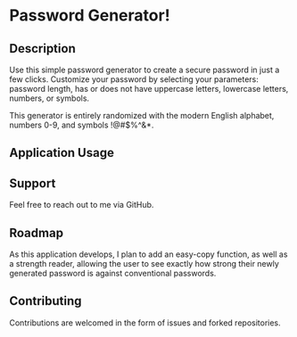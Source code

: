 # Password Generator!

## Description
Use this simple password generator to create a secure password in just a few clicks. Customize your password by selecting your parameters: password length, has or does not have uppercase letters, lowercase letters, numbers, or symbols.

This generator is entirely randomized with the modern English alphabet, numbers 0-9, and symbols !@#$%^&*.

## Application Usage


## Support
Feel free to reach out to me via GitHub.

## Roadmap
As this application develops, I plan to add an easy-copy function, as well as a strength reader, allowing the user to see exactly how strong their newly generated password is against conventional passwords.

## Contributing
Contributions are welcomed in the form of issues and forked repositories.